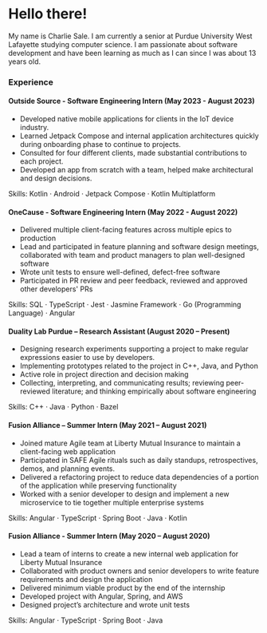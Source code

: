 # Hello there!
My name is Charlie Sale. I am currently a senior at Purdue University West Lafayette studying computer science.
I am passionate about software development and have been learning as much as I can since I was about 13 years old.

### Experience
#### Outside Source - Software Engineering Intern (May 2023 - August 2023)
* Developed native mobile applications for clients in the IoT device industry. 
* Learned Jetpack Compose and internal application architectures quickly during onboarding phase to continue to projects. 
* Consulted for four different clients, made substantial contributions to each project. 
* Developed an app from scratch with a team, helped make architectural and design decisions.

Skills: Kotlin · Android · Jetpack Compose · Kotlin Multiplatform

#### OneCause - Software Engineering Intern (May 2022 - August 2022)
* Delivered multiple client-facing features across multiple epics to production
* Lead and participated in feature planning and software design meetings, collaborated with team and product managers to plan well-designed software
* Wrote unit tests to ensure well-defined, defect-free software
* Participated in PR review and peer feedback, reviewed and approved other developers' PRs

Skills: SQL · TypeScript · Jest · Jasmine Framework · Go (Programming Language) · Angular

#### Duality Lab Purdue – Research Assistant (August 2020 – Present) 
* Designing research experiments supporting a project to make regular expressions easier to use by developers. 
* Implementing prototypes related to the project in C++, Java, and Python 
* Active role in project direction and decision making 
* Collecting, interpreting, and communicating results; reviewing peer-reviewed literature; and thinking empirically about software engineering 

Skills: C++ · Java · Python · Bazel

#### Fusion Alliance – Summer Intern (May 2021 – August 2021) 

* Joined mature Agile team at Liberty Mutual Insurance to maintain a client-facing web application
* Participated in SAFE Agile rituals such as daily standups, retrospectives, demos, and planning events. 
* Delivered a refactoring project to reduce data dependencies of a portion of the application while preserving functionality 
* Worked with a senior developer to design and implement a new microservice to tie together multiple enterprise systems 

Skills: Angular · TypeScript · Spring Boot · Java · Kotlin

#### Fusion Alliance - Summer Intern (May 2020 – August 2020) 

* Lead a team of interns to create a new internal web application for Liberty Mutual Insurance
* Collaborated with product owners and senior developers to write feature requirements and design the application
* Delivered minimum viable product by the end of the internship 
* Developed project with Angular, Spring, and AWS
* Designed project’s architecture and wrote unit tests

Skills: Angular · TypeScript · Spring Boot · Java
